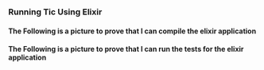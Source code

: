 ### Running Tic Using Elixir

#### The Following is a picture to prove that I can compile the elixir application

#### The Following is a picture to prove that I can run the tests for the elixir application